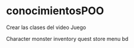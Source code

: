 # conocimientosPOO
Crear las clases del video Juego

Character
monster
inventory
quest
store
menu
bd
